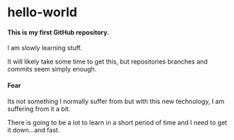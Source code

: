 # hello-world
<h4>This is my first GitHub repository.</h4>
<p>I am slowly learning stuff.</p>
<p>It will likely take some time to get this, but repositories branches and commits seem simply enough.</p>
<h4>Fear</h4>
<p>Its not something I normally suffer from but with this new technology, I am suffering from it a bit.</p>
<p>There is going to be a lot to learn in a short period of time and I need to get it down...and fast.</p>
